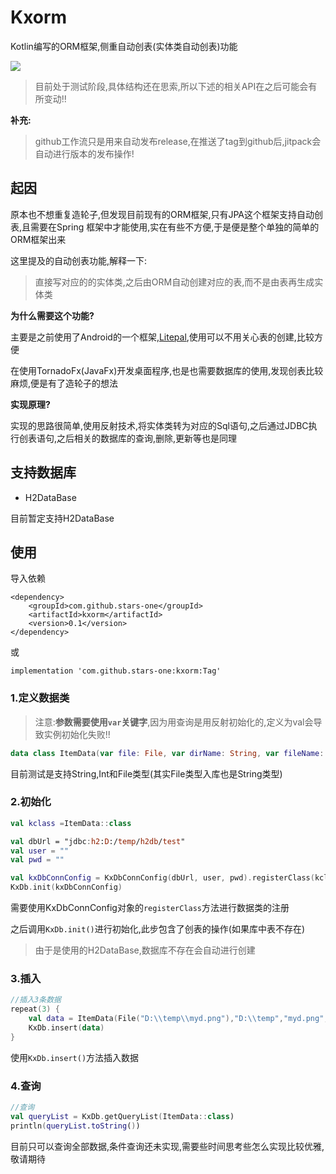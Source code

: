 # Kxorm

<meta name="referrer" content="no-referrer">

Kotlin编写的ORM框架,侧重自动创表(实体类自动创表)功能

<img src="https://jitpack.io/v/stars-one/kxorm.svg" />

> 目前处于测试阶段,具体结构还在思索,所以下述的相关API在之后可能会有所变动!!

**补充:**
> github工作流只是用来自动发布release,在推送了tag到github后,jitpack会自动进行版本的发布操作!
## 起因
原本也不想重复造轮子,但发现目前现有的ORM框架,只有JPA这个框架支持自动创表,且需要在Spring
框架中才能使用,实在有些不方便,于是便是整个单独的简单的ORM框架出来

这里提及的自动创表功能,解释一下:
> 直接写对应的的实体类,之后由ORM自动创建对应的表,而不是由表再生成实体类

**为什么需要这个功能?**

主要是之前使用了Android的一个框架,[Litepal](https://github.com/guolindev/LitePal),使用可以不用关心表的创建,比较方便

在使用TornadoFx(JavaFx)开发桌面程序,也是也需要数据库的使用,发现创表比较麻烦,便是有了造轮子的想法

**实现原理?**

实现的思路很简单,使用反射技术,将实体类转为对应的Sql语句,之后通过JDBC执行创表语句,之后相关的数据库的查询,删除,更新等也是同理

## 支持数据库
- H2DataBase

目前暂定支持H2DataBase
## 使用

导入依赖

```
<dependency>
    <groupId>com.github.stars-one</groupId>
    <artifactId>kxorm</artifactId>
    <version>0.1</version>
</dependency>
```
或

```
implementation 'com.github.stars-one:kxorm:Tag'
```
### 1.定义数据类

> 注意:**参数需要使用`var`关键字**,因为用查询是用反射初始化的,定义为val会导致实例初始化失败!!

```kotlin
data class ItemData(var file: File, var dirName: String, var fileName: String, var url: String, var downloadLink: String, var fileSize: String, var time: String)
```

目前测试是支持String,Int和File类型(其实File类型入库也是String类型)

### 2.初始化
```kotlin
val kclass =ItemData::class

val dbUrl = "jdbc:h2:D:/temp/h2db/test"
val user = ""
val pwd = ""

val kxDbConnConfig = KxDbConnConfig(dbUrl, user, pwd).registerClass(kclass)
KxDb.init(kxDbConnConfig)
```

需要使用KxDbConnConfig对象的`registerClass`方法进行数据类的注册

之后调用`KxDb.init()`进行初始化,此步包含了创表的操作(如果库中表不存在)

> 由于是使用的H2DataBase,数据库不存在会自动进行创建

### 3.插入
```kotlin
//插入3条数据
repeat(3) {
    val data = ItemData(File("D:\\temp\\myd.png"),"D:\\temp","myd.png","https://xx.com","https://jkjk","20.4MB","2020-12-2$it")
    KxDb.insert(data)
}
```

使用`KxDb.insert()`方法插入数据

### 4.查询
```kotlin
//查询
val queryList = KxDb.getQueryList(ItemData::class)
println(queryList.toString())
```
目前只可以查询全部数据,条件查询还未实现,需要些时间思考些怎么实现比较优雅,敬请期待


